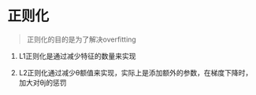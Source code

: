 # 正则化

> 正则化的目的是为了解决overfitting

1. L1正则化是通过减少特征的数量来实现

2. L2正则化通过减少θ额值来实现，实际上是添加额外的参数，在梯度下降时，加大对θj的惩罚


